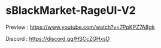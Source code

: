 # sBlackMarket-RageUI-V2

Preview : https://www.youtube.com/watch?v=7PpKPZ7A8gk 

Discord : https://discord.gg/HSCcZGHxsD 
